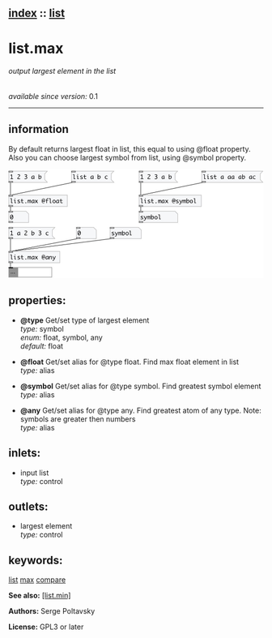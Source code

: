 [index](index.html) :: [list](category_list.html)
---

# list.max

###### output largest element in the list

*available since version:* 0.1

---


## information
By default returns largest float in list, this equal to using @float
            property.
Also you can choose largest symbol from list, using @symbol property.



[![example](../examples/img/list.max.jpg)](../examples/pd/list.max.pd)







## properties:

* **@type** 
Get/set type of largest element<br>
_type:_ symbol<br>
_enum:_ float, symbol, any<br>
_default:_ float<br>

* **@float** 
Get/set alias for @type float. Find max float element in list<br>
_type:_ alias<br>

* **@symbol** 
Get/set alias for @type symbol. Find greatest symbol element<br>
_type:_ alias<br>

* **@any** 
Get/set alias for @type any. Find greatest atom of any type. Note: symbols are greater
then numbers<br>
_type:_ alias<br>



## inlets:

* input list<br>
_type:_ control



## outlets:

* largest element<br>
_type:_ control



## keywords:

[list](keywords/list.html)
[max](keywords/max.html)
[compare](keywords/compare.html)



**See also:**
[\[list.min\]](list.min.html)




**Authors:** Serge Poltavsky




**License:** GPL3 or later





